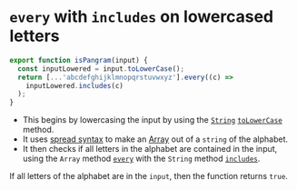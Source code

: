 # `every` with `includes` on lowercased letters

```javascript
export function isPangram(input) {
  const inputLowered = input.toLowerCase();
  return [...'abcdefghijklmnopqrstuvwxyz'].every((c) =>
    inputLowered.includes(c)
  );
}
```

- This begins by lowercasing the input by using the [`String`][string] [`toLowerCase`][tolower] method.
- It uses [spread syntax][spread-syntax] to make an [Array][array] out of a `string` of the alphabet.
- It then checks if all letters in the alphabet are contained in the input,
  using the `Array` method [`every`][every] with the `String` method [`includes`][includes].

If all letters of the alphabet are in the `input`, then the function returns `true`.

[string]: https://developer.mozilla.org/en-US/docs/Web/JavaScript/Reference/Global_Objects/String
[tolower]: https://developer.mozilla.org/en-US/docs/Web/JavaScript/Reference/Global_Objects/String/toLowerCase
[spread-syntax]: https://developer.mozilla.org/en-US/docs/Web/JavaScript/Reference/Operators/Spread_syntax
[array]: https://developer.mozilla.org/en-US/docs/Web/JavaScript/Reference/Global_Objects/Array
[every]: https://developer.mozilla.org/en-US/docs/Web/JavaScript/Reference/Global_Objects/Array/every
[includes]: https://developer.mozilla.org/en-US/docs/Web/JavaScript/Reference/Global_Objects/String/includes
